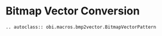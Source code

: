 # Bitmap Vector Conversion

```{eval-rst}
.. autoclass:: obi.macros.bmp2vector.BitmapVectorPattern
```